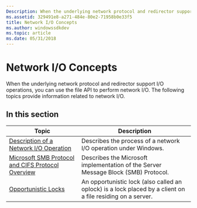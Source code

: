 ```yaml
---
Description: When the underlying network protocol and redirector support I/O operations, you can use the file API to perform network I/O.
ms.assetid: 329491e8-a271-484e-80e2-71958b0e33f5
title: Network I/O Concepts
ms.author: windowssdkdev
ms.topic: article
ms.date: 05/31/2018
---
```


# Network I/O Concepts

When the underlying network protocol and redirector support I/O operations, you can use the file API to perform network I/O. The following topics provide information related to network I/O.

## In this section



| Topic                                                                                                                 | Description                                                                                                           |
|-----------------------------------------------------------------------------------------------------------------------|-----------------------------------------------------------------------------------------------------------------------|
| [Description of a Network I/O Operation](description-of-a-network-i-o-operation.md)<br/>                       | Describes the process of a network I/O operation under Windows.<br/>                                            |
| [Microsoft SMB Protocol and CIFS Protocol Overview](microsoft-smb-protocol-and-cifs-protocol-overview.md)<br/> | Describes the Microsoft implementation of the Server Message Block (SMB) Protocol.<br/>                         |
| [Opportunistic Locks](opportunistic-locks.md)<br/>                                                             | An opportunistic lock (also called an oplock) is a lock placed by a client on a file residing on a server.<br/> |



 

 

 




